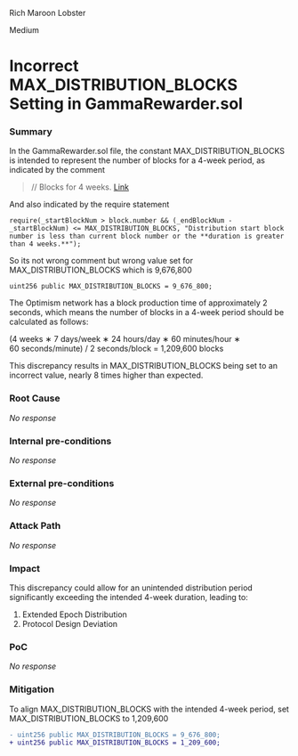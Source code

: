 Rich Maroon Lobster

Medium

# Incorrect MAX_DISTRIBUTION_BLOCKS Setting in GammaRewarder.sol

### Summary

In the GammaRewarder.sol file, the constant MAX_DISTRIBUTION_BLOCKS is intended to represent the number of blocks for a 4-week period, as indicated by the comment 
> // Blocks for 4 weeks. [Link](https://github.com/sherlock-audit/2024-10-gamma-rewarder/blob/main/GammaRewarder/contracts/GammaRewarder.sol#L45)

And also indicated by the require statement 
```solidity
require(_startBlockNum > block.number && (_endBlockNum - _startBlockNum) <= MAX_DISTRIBUTION_BLOCKS, "Distribution start block number is less than current block number or the **duration is greater than 4 weeks.**"); 
```
So its not wrong comment but wrong value set for MAX_DISTRIBUTION_BLOCKS  which is 9,676,800
```solidity
uint256 public MAX_DISTRIBUTION_BLOCKS = 9_676_800; 
```
The Optimism network has a block production time of approximately 2 seconds, which means the number of blocks in a 4-week period should be calculated as follows:

(4 weeks ∗ 7 days/week ∗ 24 hours/day ∗ 60 minutes/hour ∗ 60 seconds/minute) / 2 seconds/block = 1,209,600 blocks

This discrepancy results in MAX_DISTRIBUTION_BLOCKS being set to an incorrect value, nearly 8 times higher than expected.

### Root Cause

_No response_

### Internal pre-conditions

_No response_

### External pre-conditions

_No response_

### Attack Path

_No response_

### Impact

This discrepancy could allow for an unintended distribution period significantly exceeding the intended 4-week duration, leading to:

1. Extended Epoch Distribution
2. Protocol Design Deviation

### PoC

_No response_

### Mitigation

To align MAX_DISTRIBUTION_BLOCKS with the intended 4-week period, set MAX_DISTRIBUTION_BLOCKS to 1,209,600

```diff
- uint256 public MAX_DISTRIBUTION_BLOCKS = 9_676_800;
+ uint256 public MAX_DISTRIBUTION_BLOCKS = 1_209_600;

```
